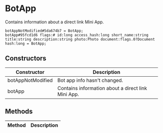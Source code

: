 # BotApp
Contains information about a direct link Mini App.

```
botAppNotModified#5da674b7 = BotApp;
botApp#95fcd1d6 flags:# id:long access_hash:long short_name:string title:string description:string photo:Photo document:flags.0?Document hash:long = BotApp;
```

## Constructors
| Constructor | Description |
| ---- | ----------- |
| botAppNotModified | Bot app info hasn't changed. |
| botApp | Contains information about a direct link Mini App. |


## Methods
| Method | Description |
| ---- | ----------- |


